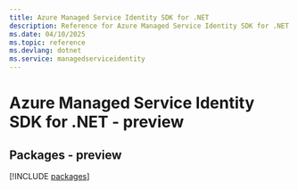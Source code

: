 ```yaml
---
title: Azure Managed Service Identity SDK for .NET
description: Reference for Azure Managed Service Identity SDK for .NET
ms.date: 04/10/2025
ms.topic: reference
ms.devlang: dotnet
ms.service: managedserviceidentity
---
```

# Azure Managed Service Identity SDK for .NET - preview
## Packages - preview
[!INCLUDE [packages](managed-service-identity-index.md)]